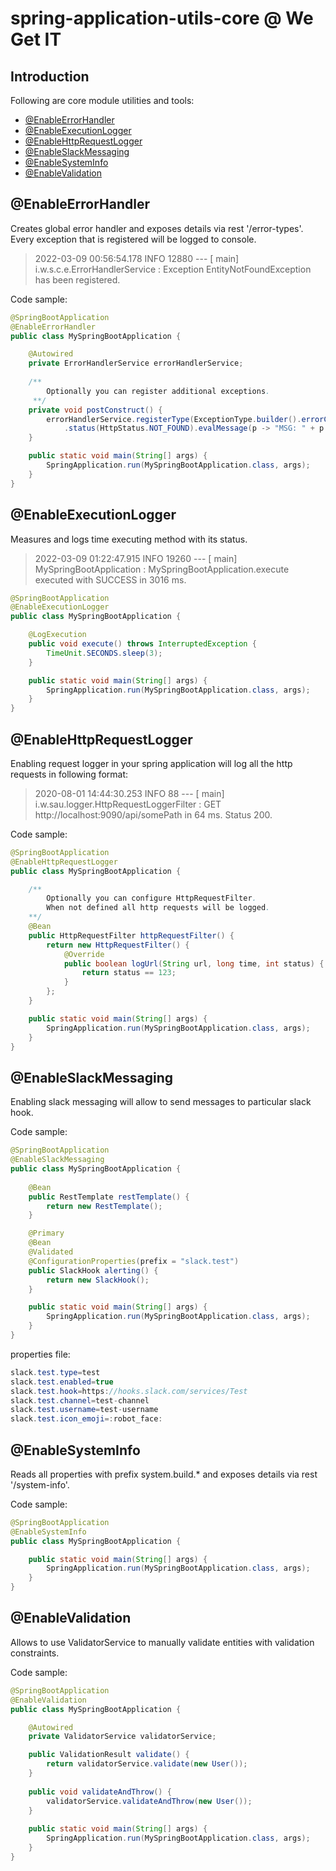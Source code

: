 # spring-application-utils-core @ We Get IT

## Introduction
Following are core module utilities and tools:
- [@EnableErrorHandler](#@EnableErrorHandler)
- [@EnableExecutionLogger](#@EnableExecutionLogger)
- [@EnableHttpRequestLogger](#@EnableHttpRequestLogger)
- [@EnableSlackMessaging](#@EnableSlackMessaging)
- [@EnableSystemInfo](#@EnableSystemInfo)
- [@EnableValidation](#@EnableValidation)

## @EnableErrorHandler
Creates global error handler and exposes details via rest '/error-types'.
Every exception that is registered will be logged to console.

> 2022-03-09 00:56:54.178  INFO 12880 --- [           main] i.w.s.c.e.ErrorHandlerService            : Exception EntityNotFoundException has been registered.

Code sample:
```java
@SpringBootApplication
@EnableErrorHandler
public class MySpringBootApplication {

    @Autowired
    private ErrorHandlerService errorHandlerService;
    
    /**
        Optionally you can register additional exceptions.
     **/
    private void postConstruct() {
        errorHandlerService.registerType(ExceptionType.builder().errorClass(EntityNotFoundException.class)
            .status(HttpStatus.NOT_FOUND).evalMessage(p -> "MSG: " + p.getMessage()).build());
    }

    public static void main(String[] args) {
        SpringApplication.run(MySpringBootApplication.class, args);
    }
}
```

## @EnableExecutionLogger
Measures and logs time executing method with its status.

> 2022-03-09 01:22:47.915  INFO 19260 --- [           main] MySpringBootApplication       : MySpringBootApplication.execute executed with SUCCESS in 3016 ms.

```java
@SpringBootApplication
@EnableExecutionLogger
public class MySpringBootApplication {

    @LogExecution
    public void execute() throws InterruptedException {
        TimeUnit.SECONDS.sleep(3);
    }

    public static void main(String[] args) {
        SpringApplication.run(MySpringBootApplication.class, args);
    }
}
```

## @EnableHttpRequestLogger
Enabling request logger in your spring application will log all the http requests in following format:

> 2020-08-01 14:44:30.253  INFO 88 --- [           main] i.w.sau.logger.HttpRequestLoggerFilter   : GET http://localhost:9090/api/somePath in 64 ms. Status 200.

Code sample:
```java
@SpringBootApplication
@EnableHttpRequestLogger
public class MySpringBootApplication {

    /**
        Optionally you can configure HttpRequestFilter.
        When not defined all http requests will be logged.
    **/
    @Bean
    public HttpRequestFilter httpRequestFilter() {
        return new HttpRequestFilter() {
            @Override
            public boolean logUrl(String url, long time, int status) {
                return status == 123;
            }
        };
    }

    public static void main(String[] args) {
        SpringApplication.run(MySpringBootApplication.class, args);
    }
}
```

## @EnableSlackMessaging
Enabling slack messaging will allow to send messages to particular slack hook.

Code sample:
```java
@SpringBootApplication
@EnableSlackMessaging
public class MySpringBootApplication {
    
    @Bean
    public RestTemplate restTemplate() {
        return new RestTemplate();
    }

    @Primary
    @Bean
    @Validated
    @ConfigurationProperties(prefix = "slack.test")
    public SlackHook alerting() {
        return new SlackHook();
    }

    public static void main(String[] args) {
        SpringApplication.run(MySpringBootApplication.class, args);
    }
}
```
properties file:
```java
slack.test.type=test
slack.test.enabled=true
slack.test.hook=https://hooks.slack.com/services/Test
slack.test.channel=test-channel
slack.test.username=test-username
slack.test.icon_emoji=:robot_face:
```

## @EnableSystemInfo
Reads all properties with prefix system.build.* and exposes details via rest '/system-info'. 

Code sample:
```java
@SpringBootApplication
@EnableSystemInfo
public class MySpringBootApplication {

    public static void main(String[] args) {
        SpringApplication.run(MySpringBootApplication.class, args);
    }
}
```

## @EnableValidation
Allows to use ValidatorService to manually validate entities with validation constraints.

Code sample:
```java
@SpringBootApplication
@EnableValidation
public class MySpringBootApplication {

    @Autowired
    private ValidatorService validatorService;

    public ValidationResult validate() {
        return validatorService.validate(new User());
    }
    
    public void validateAndThrow() {
        validatorService.validateAndThrow(new User());
    }
    
    public static void main(String[] args) {
        SpringApplication.run(MySpringBootApplication.class, args);
    }
}
```